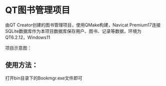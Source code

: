 # QT图书管理项目

由QT Creator创建的图书管理项目，使用QMake构建，Navicat Premium17连接SQLite数据库作为本项目数据库保存用户、图书、记录等数据，环境为QT6.2.12，Windows11

项目示意图：





## 使用方法：

打开bin目录下的Bookmgr.exe文件即可
